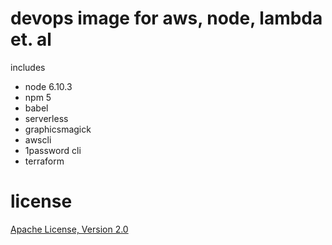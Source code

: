 # devops image for aws, node, lambda et. al

includes

* node 6.10.3
* npm 5
* babel
* serverless
* graphicsmagick
* awscli
* 1password cli
* terraform

# license

[Apache License, Version 2.0](LICENSE)

